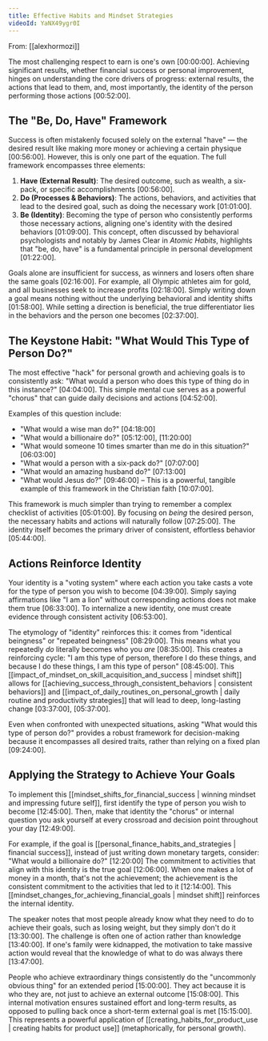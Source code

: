 ```yaml
---
title: Effective Habits and Mindset Strategies
videoId: YaNX49ygr0I
---
```


From: [[alexhormozi]] <br/> 

The most challenging respect to earn is one's own <a class="yt-timestamp" data-t="00:00:00">[00:00:00]</a>. Achieving significant results, whether financial success or personal improvement, hinges on understanding the core drivers of progress: external results, the actions that lead to them, and, most importantly, the identity of the person performing those actions <a class="yt-timestamp" data-t="00:52:00">[00:52:00]</a>.

## The "Be, Do, Have" Framework

Success is often mistakenly focused solely on the external "have" — the desired result like making more money or achieving a certain physique <a class="yt-timestamp" data-t="00:56:00">[00:56:00]</a>. However, this is only one part of the equation. The full framework encompasses three elements:
1.  **Have (External Result)**: The desired outcome, such as wealth, a six-pack, or specific accomplishments <a class="yt-timestamp" data-t="00:56:00">[00:56:00]</a>.
2.  **Do (Processes & Behaviors)**: The actions, behaviors, and activities that lead to the desired goal, such as doing the necessary work <a class="yt-timestamp" data-t="01:01:00">[01:01:00]</a>.
3.  **Be (Identity)**: Becoming the type of person who consistently performs those necessary actions, aligning one's identity with the desired behaviors <a class="yt-timestamp" data-t="01:09:00">[01:09:00]</a>. This concept, often discussed by behavioral psychologists and notably by James Clear in *Atomic Habits*, highlights that "be, do, have" is a fundamental principle in personal development <a class="yt-timestamp" data-t="01:22:00">[01:22:00]</a>.

Goals alone are insufficient for success, as winners and losers often share the same goals <a class="yt-timestamp" data-t="02:16:00">[02:16:00]</a>. For example, all Olympic athletes aim for gold, and all businesses seek to increase profits <a class="yt-timestamp" data-t="02:18:00">[02:18:00]</a>. Simply writing down a goal means nothing without the underlying behavioral and identity shifts <a class="yt-timestamp" data-t="01:58:00">[01:58:00]</a>. While setting a direction is beneficial, the true differentiator lies in the behaviors and the person one becomes <a class="yt-timestamp" data-t="02:37:00">[02:37:00]</a>.

## The Keystone Habit: "What Would This Type of Person Do?"

The most effective "hack" for personal growth and achieving goals is to consistently ask: "What would a person who does this type of thing do in this instance?" <a class="yt-timestamp" data-t="04:04:00">[04:04:00]</a>. This simple mental cue serves as a powerful "chorus" that can guide daily decisions and actions <a class="yt-timestamp" data-t="04:52:00">[04:52:00]</a>.

Examples of this question include:
*   "What would a wise man do?" <a class="yt-timestamp" data-t="04:18:00">[04:18:00]</a>
*   "What would a billionaire do?" <a class="yt-timestamp" data-t="05:12:00">[05:12:00]</a>, <a class="yt-timestamp" data-t="11:20:00">[11:20:00]</a>
*   "What would someone 10 times smarter than me do in this situation?" <a class="yt-timestamp" data-t="06:03:00">[06:03:00]</a>
*   "What would a person with a six-pack do?" <a class="yt-timestamp" data-t="07:07:00">[07:07:00]</a>
*   "What would an amazing husband do?" <a class="yt-timestamp" data-t="07:13:00">[07:13:00]</a>
*   "What would Jesus do?" <a class="yt-timestamp" data-t="09:46:00">[09:46:00]</a> – This is a powerful, tangible example of this framework in the Christian faith <a class="yt-timestamp" data-t="10:07:00">[10:07:00]</a>.

This framework is much simpler than trying to remember a complex checklist of activities <a class="yt-timestamp" data-t="05:01:00">[05:01:00]</a>. By focusing on *being* the desired person, the necessary habits and actions will naturally follow <a class="yt-timestamp" data-t="07:25:00">[07:25:00]</a>. The identity itself becomes the primary driver of consistent, effortless behavior <a class="yt-timestamp" data-t="05:44:00">[05:44:00]</a>.

## Actions Reinforce Identity

Your identity is a "voting system" where each action you take casts a vote for the type of person you wish to become <a class="yt-timestamp" data-t="04:39:00">[04:39:00]</a>. Simply saying affirmations like "I am a lion" without corresponding actions does not make them true <a class="yt-timestamp" data-t="06:33:00">[06:33:00]</a>. To internalize a new identity, one must create evidence through consistent activity <a class="yt-timestamp" data-t="06:53:00">[06:53:00]</a>.

The etymology of "identity" reinforces this: it comes from "identical beingness" or "repeated beingness" <a class="yt-timestamp" data-t="08:29:00">[08:29:00]</a>. This means what you repeatedly *do* literally becomes who you *are* <a class="yt-timestamp" data-t="08:35:00">[08:35:00]</a>. This creates a reinforcing cycle: "I am this type of person, therefore I do these things, and because I do these things, I am this type of person" <a class="yt-timestamp" data-t="08:45:00">[08:45:00]</a>. This [[impact_of_mindset_on_skill_acquisition_and_success | mindset shift]] allows for [[achieving_success_through_consistent_behaviors | consistent behaviors]] and [[impact_of_daily_routines_on_personal_growth | daily routine and productivity strategies]] that will lead to deep, long-lasting change <a class="yt-timestamp" data-t="03:37:00">[03:37:00]</a>, <a class="yt-timestamp" data-t="05:37:00">[05:37:00]</a>.

Even when confronted with unexpected situations, asking "What would this type of person do?" provides a robust framework for decision-making because it encompasses all desired traits, rather than relying on a fixed plan <a class="yt-timestamp" data-t="09:24:00">[09:24:00]</a>.

## Applying the Strategy to Achieve Your Goals

To implement this [[mindset_shifts_for_financial_success | winning mindset and impressing future self]], first identify the type of person you wish to become <a class="yt-timestamp" data-t="12:45:00">[12:45:00]</a>. Then, make that identity the "chorus" or internal question you ask yourself at every crossroad and decision point throughout your day <a class="yt-timestamp" data-t="12:49:00">[12:49:00]</a>.

For example, if the goal is [[personal_finance_habits_and_strategies | financial success]], instead of just writing down monetary targets, consider: "What would a billionaire do?" <a class="yt-timestamp" data-t="12:20:00">[12:20:00]</a> The commitment to activities that align with this identity is the true goal <a class="yt-timestamp" data-t="12:06:00">[12:06:00]</a>. When one makes a lot of money in a month, that's not the achievement; the achievement is the consistent commitment to the activities that led to it <a class="yt-timestamp" data-t="12:14:00">[12:14:00]</a>. This [[mindset_changes_for_achieving_financial_goals | mindset shift]] reinforces the internal identity.

The speaker notes that most people already know what they need to do to achieve their goals, such as losing weight, but they simply don't do it <a class="yt-timestamp" data-t="13:30:00">[13:30:00]</a>. The challenge is often one of action rather than knowledge <a class="yt-timestamp" data-t="13:40:00">[13:40:00]</a>. If one's family were kidnapped, the motivation to take massive action would reveal that the knowledge of what to do was always there <a class="yt-timestamp" data-t="13:47:00">[13:47:00]</a>.

People who achieve extraordinary things consistently do the "uncommonly obvious thing" for an extended period <a class="yt-timestamp" data-t="15:00:00">[15:00:00]</a>. They act because it is who they are, not just to achieve an external outcome <a class="yt-timestamp" data-t="15:08:00">[15:08:00]</a>. This internal motivation ensures sustained effort and long-term results, as opposed to pulling back once a short-term external goal is met <a class="yt-timestamp" data-t="15:15:00">[15:15:00]</a>. This represents a powerful application of [[creating_habits_for_product_use | creating habits for product use]] (metaphorically, for personal growth).